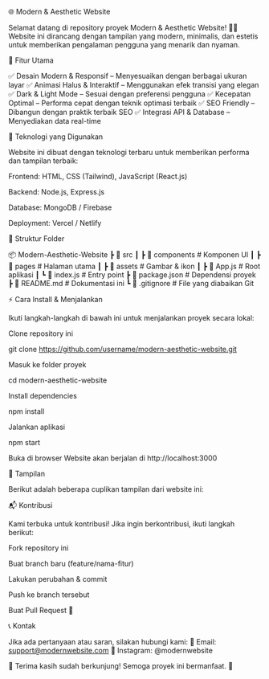 🌐 Modern & Aesthetic Website

Selamat datang di repository proyek Modern & Aesthetic Website! 🎨✨
Website ini dirancang dengan tampilan yang modern, minimalis, dan estetis untuk memberikan pengalaman pengguna yang menarik dan nyaman.

📌 Fitur Utama

✅ Desain Modern & Responsif – Menyesuaikan dengan berbagai ukuran layar
✅ Animasi Halus & Interaktif – Menggunakan efek transisi yang elegan
✅ Dark & Light Mode – Sesuai dengan preferensi pengguna
✅ Kecepatan Optimal – Performa cepat dengan teknik optimasi terbaik
✅ SEO Friendly – Dibangun dengan praktik terbaik SEO
✅ Integrasi API & Database – Menyediakan data real-time

🚀 Teknologi yang Digunakan

Website ini dibuat dengan teknologi terbaru untuk memberikan performa dan tampilan terbaik:

Frontend: HTML, CSS (Tailwind), JavaScript (React.js)

Backend: Node.js, Express.js

Database: MongoDB / Firebase

Deployment: Vercel / Netlify

📂 Struktur Folder

📦 Modern-Aesthetic-Website
 ┣ 📂 src
 ┃ ┣ 📂 components   # Komponen UI
 ┃ ┣ 📂 pages        # Halaman utama
 ┃ ┣ 📂 assets       # Gambar & ikon
 ┃ ┣ 📜 App.js       # Root aplikasi
 ┃ ┗ 📜 index.js     # Entry point
 ┣ 📜 package.json   # Dependensi proyek
 ┣ 📜 README.md      # Dokumentasi ini
 ┗ 📜 .gitignore     # File yang diabaikan Git

⚡ Cara Install & Menjalankan

Ikuti langkah-langkah di bawah ini untuk menjalankan proyek secara lokal:

Clone repository ini

git clone https://github.com/username/modern-aesthetic-website.git

Masuk ke folder proyek

cd modern-aesthetic-website

Install dependencies

npm install

Jalankan aplikasi

npm start

Buka di browser
Website akan berjalan di http://localhost:3000

📸 Tampilan

Berikut adalah beberapa cuplikan tampilan dari website ini:




📬 Kontribusi

Kami terbuka untuk kontribusi! Jika ingin berkontribusi, ikuti langkah berikut:

Fork repository ini

Buat branch baru (feature/nama-fitur)

Lakukan perubahan & commit

Push ke branch tersebut

Buat Pull Request 🚀

📞 Kontak

Jika ada pertanyaan atau saran, silakan hubungi kami:
📧 Email: support@modernwebsite.com
📱 Instagram: @modernwebsite

💙 Terima kasih sudah berkunjung! Semoga proyek ini bermanfaat. 🚀

